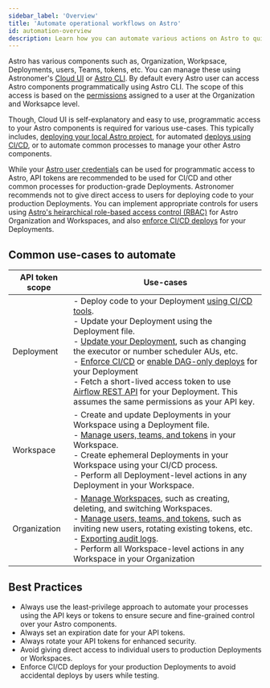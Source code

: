 ```yaml
---
sidebar_label: 'Overview'
title: 'Automate operational workflows on Astro'
id: automation-overview
description: Learn how you can automate various actions on Astro to quickly build and manage your data ecosystem. 
---
```


Astro has various components such as, Organization, Workpsace, Deployments, users, Teams, tokens, etc. You can manage these using Astronomer's [Cloud UI](log-in-to-astro.md#log-in-to-the-cloud-ui) or [Astro CLI](cli/overview.md). By default every Astro user can access Astro components programmatically using Astro CLI. The scope of this access is based on the [permissions](user-permissions.md) assigned to a user at the Organization and Worksapce level.

Though, Cloud UI is self-explanatory and easy to use, programmatic access to your Astro components is required for various use-cases. This typically includes, [deploying your local Astro project](./deploy-code.md), for automated [deploys using CI/CD](./set-up-ci-cd.md), or to automate common processes to manage your other Astro components. 

While your [Astro user credentials](./log-in-to-astro.md#log-in-to-the-astro-cli) can be used for programmatic access to Astro, API tokens are recommended to be used for CI/CD and other common processes for production-grade Deployments. Astronomer recommends not to give direct access to users for deploying code to your production Deployments. You can implement appropriate controls for users using [Astro's heirarchical role-based access control (RBAC)](./astro-architecture.md#access-control-architecture) for Astro Organization and Workspaces, and also [enforce CI/CD deploys](./configure-deployment-resources.md#enforce-cicd-deploys) for your Deployments.

## Common use-cases to automate

| API token scope | Use-cases                                                                                                                                                                                                                                                                                                                                                                                                                                                                                                                                                       |
| --------------- | --------------------------------------------------------------------------------------------------------------------------------------------------------------------------------------------------------------------------------------------------------------------------------------------------------------------------------------------------------------------------------------------------------------------------------------------------------------------------------------------------------------------------------------------------------------- |
| Deployment      | - Deploy code to your Deployment [using CI/CD tools](set-up-ci-cd.md). <br /> - Update your Deployment using the Deployment file. <br /> - [Update your Deployment](cli/astro-deployment-update.md), such as changing the executor or number scheduler AUs, etc. <br /> - [Enforce CI/CD](configure-deployment-resources.md#enforce-cicd-deploys) or [enable DAG-only deploys](deploy-dags.md#enable-dag-only-deploys-on-a-deployment) for your Deployment <br /> - Fetch a short-lived access token to use [Airflow REST API](airflow-api.md) for your Deployment. This assumes the same permissions as your API key. <br /> |
| Workspace       | - Create and update Deployments in your Workspace using a Deployment file. <br /> - [Manage users, teams, and tokens](cli/astro-workspace-team.md) in your Workspace. <br /> - Create ephemeral Deployments in your Workspace using your CI/CD process. <br /> - Perform all Deployment-level actions in any Deployment in your Workspace. <br />                                                                                                                                                                                                                   |
| Organization    | - [Manage Workspaces](cli/astro-workspace-create.md), such as creating, deleting, and switching Workspaces. <br /> - [Manage users, teams, and tokens](cli/astro-organization-list.md), such as inviting new users, rotating existing tokens, etc. <br /> - [Exporting audit logs](audit-logs.md#export-audit-logs). <br /> - Perform all Workspace-level actions in any Workspace in your Organization <br />   

## Best Practices

- Always use the least-privilege approach to automate your processes using the API keys or tokens to ensure secure and fine-grained control over your Astro components.
- Always set an expiration date for your API tokens.
- Always rotate your API tokens for enhanced security.
- Avoid giving direct access to individual users to production Deployments or Workspaces.
- Enforce CI/CD deploys for your production Deployments to avoid accidental deploys by users while testing.
